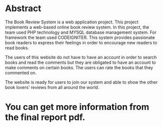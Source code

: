 # Abstract
The Book Review System is a web application project. This project implements a web-based online book review system. In this project, the team used PHP technology and MYSQL database management system. For framework the team used CODEIGNITER. This system provides passionate book readers to express their feelings in order to encourage new readers to read books.

The users of this website do not have to have an account in order to search books and read the comments but they are obligated to have an account to make comments on certain books. The users can rate the books that they commented on.

The website is ready for users to join our system and able to show the other book lovers’ reviews from all around the world.

# You can get more information from the final report pdf.

